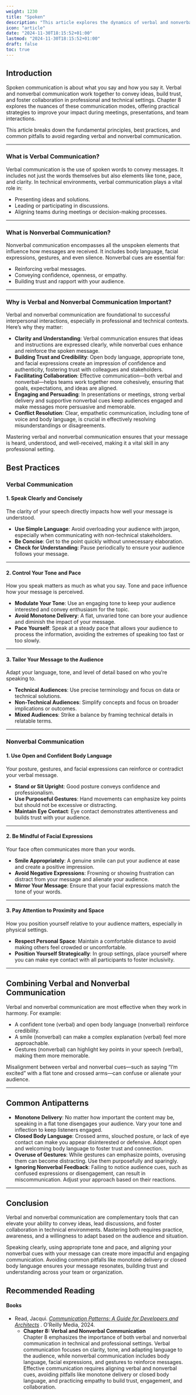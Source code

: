 ```yaml
---
weight: 1230
title: "Spoken"
description: "This article explores the dynamics of verbal and nonverbal communication and their significance."
icon: "article"
date: "2024-11-30T18:15:52+01:00"
lastmod: "2024-11-30T18:15:52+01:00"
draft: false
toc: true
---
```

## Introduction

Spoken communication is about what you say and how you say it. Verbal and nonverbal communication work together to convey ideas, build trust, and foster collaboration in professional and technical settings. Chapter 8 explores the nuances of these communication modes, offering practical strategies to improve your impact during meetings, presentations, and team interactions.

This article breaks down the fundamental principles, best practices, and common pitfalls to avoid regarding verbal and nonverbal communication.

---

### What is Verbal Communication?

Verbal communication is the use of spoken words to convey messages. It includes not just the words themselves but also elements like tone, pace, and clarity. In technical environments, verbal communication plays a vital role in:

* Presenting ideas and solutions.
* Leading or participating in discussions.
* Aligning teams during meetings or decision-making processes.

---

### What is Nonverbal Communication?

Nonverbal communication encompasses all the unspoken elements that influence how messages are received. It includes body language, facial expressions, gestures, and even silence. Nonverbal cues are essential for:

* Reinforcing verbal messages.
* Conveying confidence, openness, or empathy.
* Building trust and rapport with your audience.

---

### Why is Verbal and Nonverbal Communication Important?

Verbal and nonverbal communication are foundational to successful interpersonal interactions, especially in professional and technical contexts. Here’s why they matter:

* **Clarity and Understanding**: Verbal communication ensures that ideas and instructions are expressed clearly, while nonverbal cues enhance and reinforce the spoken message.
* **Building Trust and Credibility**: Open body language, appropriate tone, and facial expressions create an impression of confidence and authenticity, fostering trust with colleagues and stakeholders.
* **Facilitating Collaboration**: Effective communication—both verbal and nonverbal—helps teams work together more cohesively, ensuring that goals, expectations, and ideas are aligned.
* **Engaging and Persuading**: In presentations or meetings, strong verbal delivery and supportive nonverbal cues keep audiences engaged and make messages more persuasive and memorable.
* **Conflict Resolution**: Clear, empathetic communication, including tone of voice and body language, is crucial in effectively resolving misunderstandings or disagreements.

Mastering verbal and nonverbal communication ensures that your message is heard, understood, and well-received, making it a vital skill in any professional setting.

## Best Practices

### Verbal Communication

#### 1. Speak Clearly and Concisely

The clarity of your speech directly impacts how well your message is understood.

* **Use Simple Language**: Avoid overloading your audience with jargon, especially when communicating with non-technical stakeholders.
* **Be Concise**: Get to the point quickly without unnecessary elaboration.
* **Check for Understanding**: Pause periodically to ensure your audience follows your message.

---

#### 2. Control Your Tone and Pace

How you speak matters as much as what you say. Tone and pace influence how your message is perceived.

* **Modulate Your Tone**: Use an engaging tone to keep your audience interested and convey enthusiasm for the topic.
* **Avoid Monotone Delivery**: A flat, unvaried tone can bore your audience and diminish the impact of your message.
* **Pace Yourself**: Speak at a steady pace that allows your audience to process the information, avoiding the extremes of speaking too fast or too slowly.

---

#### 3. Tailor Your Message to the Audience

Adapt your language, tone, and level of detail based on who you’re speaking to.

* **Technical Audiences**: Use precise terminology and focus on data or technical solutions.
* **Non-Technical Audiences**: Simplify concepts and focus on broader implications or outcomes.
* **Mixed Audiences**: Strike a balance by framing technical details in relatable terms.

---

### Nonverbal Communication

#### 1. Use Open and Confident Body Language

Your posture, gestures, and facial expressions can reinforce or contradict your verbal message.

* **Stand or Sit Upright**: Good posture conveys confidence and professionalism.
* **Use Purposeful Gestures**: Hand movements can emphasize key points but should not be excessive or distracting.
* **Maintain Eye Contact**: Eye contact demonstrates attentiveness and builds trust with your audience.

---

#### 2. Be Mindful of Facial Expressions

Your face often communicates more than your words.

* **Smile Appropriately**: A genuine smile can put your audience at ease and create a positive impression.
* **Avoid Negative Expressions**: Frowning or showing frustration can distract from your message and alienate your audience.
* **Mirror Your Message**: Ensure that your facial expressions match the tone of your words.

---

#### 3. Pay Attention to Proximity and Space

How you position yourself relative to your audience matters, especially in physical settings.

* **Respect Personal Space**: Maintain a comfortable distance to avoid making others feel crowded or uncomfortable.
* **Position Yourself Strategically**: In group settings, place yourself where you can make eye contact with all participants to foster inclusivity.

---

## Combining Verbal and Nonverbal Communication

Verbal and nonverbal communication are most effective when they work in harmony. For example:

* A confident tone (verbal) and open body language (nonverbal) reinforce credibility.
* A smile (nonverbal) can make a complex explanation (verbal) feel more approachable.
* Gestures (nonverbal) can highlight key points in your speech (verbal), making them more memorable.

Misalignment between verbal and nonverbal cues—such as saying “I’m excited” with a flat tone and crossed arms—can confuse or alienate your audience.

---

## Common Antipatterns

* **Monotone Delivery**: No matter how important the content may be, speaking in a flat tone disengages your audience. Vary your tone and inflection to keep listeners engaged.
* **Closed Body Language**: Crossed arms, slouched posture, or lack of eye contact can make you appear disinterested or defensive. Adopt open and welcoming body language to foster trust and connection.
* **Overuse of Gestures**: While gestures can emphasize points, overusing them can become distracting. Use them purposefully and sparingly.
* **Ignoring Nonverbal Feedback**: Failing to notice audience cues, such as confused expressions or disengagement, can result in miscommunication. Adjust your approach based on their reactions.

---

## Conclusion

Verbal and nonverbal communication are complementary tools that can elevate your ability to convey ideas, lead discussions, and foster collaboration in technical environments. Mastering both requires practice, awareness, and a willingness to adapt based on the audience and situation.

Speaking clearly, using appropriate tone and pace, and aligning your nonverbal cues with your message can create more impactful and engaging communication. Avoiding common pitfalls like monotone delivery or closed body language ensures your message resonates, building trust and understanding across your team or organization.

## Recommended Reading

#### Books

* Read, Jacqui. *[Communication Patterns: A Guide for Developers and Architects](https://communicationpatternsbook.com/)* . O'Reilly Media, 2024.
  * **Chapter 8: Verbal and Nonverbal Communication**\
    Chapter 8 emphasizes the importance of both verbal and nonverbal communication in technical and professional settings. Verbal communication focuses on clarity, tone, and adapting language to the audience, while nonverbal communication includes body language, facial expressions, and gestures to reinforce messages. Effective communication requires aligning verbal and nonverbal cues, avoiding pitfalls like monotone delivery or closed body language, and practicing empathy to build trust, engagement, and collaboration.
